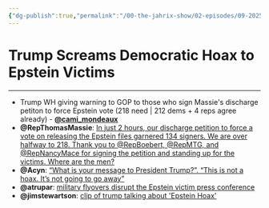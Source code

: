 ```yaml
---
{"dg-publish":true,"permalink":"/00-the-jahrix-show/02-episodes/09-2025/09-03-2025/","tags":["jahrixshow","politics","maga"],"created":"2025-09-03T00:58:55.890-04:00","updated":"2025-09-03T18:56:50.687-04:00"}
---
```


# Trump Screams Democratic Hoax to Epstein Victims
---
-  Trump WH giving warning to GOP to those who sign Massie's discharge petiton to force Epstein vote (218 need | 212 dems + 4 reps agree already) - **[@cami_mondeaux](https://x.com/cami_mondeaux/status/1963019438854418755)**
- **@RepThomasMassie**: [In just 2 hours, our discharge petition to force a vote on releasing the Epstein files garnered 134 signers. We are over halfway to 218. Thank you to  @RepBoebert, @RepMTG, and @RepNancyMace for signing the petition and standing up for the victims. Where are the men?](https://x.com/RepThomasMassie/status/1963055165499703489)
- **@Acyn**: [“What is your message to President Trump?”. “This is not a hoax. It’s not going to go away”](https://x.com/Acyn/status/1963264900026994785)
- **@atrupar**: [military flyovers disrupt the Epstein victim press conference](https://x.com/atrupar/status/1963263755673829626)
- **@jimstewartson**: [clip of trump talking about 'Epstein Hoax'](https://x.com/jimstewartson/status/1963272835562180962)